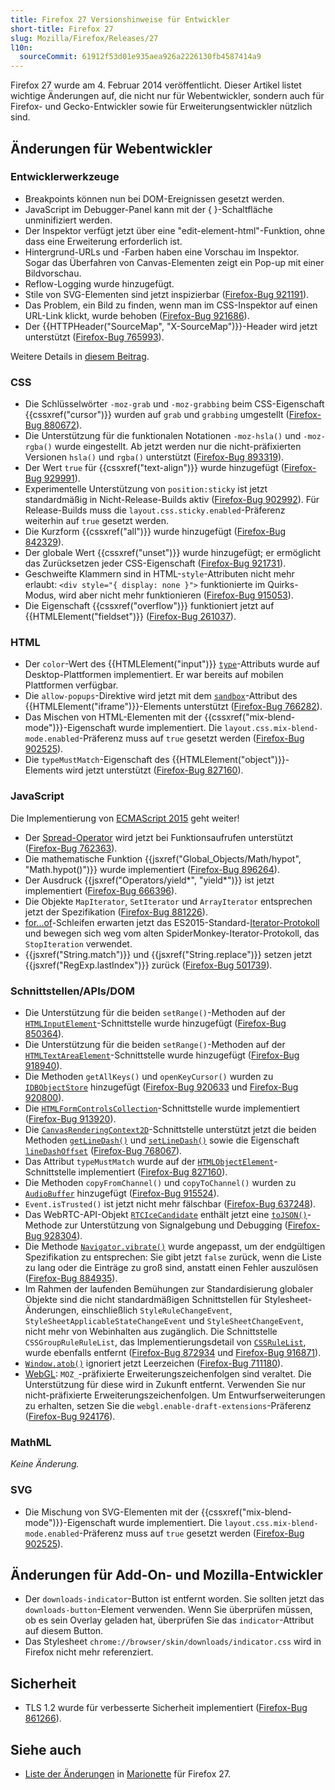 ```yaml
---
title: Firefox 27 Versionshinweise für Entwickler
short-title: Firefox 27
slug: Mozilla/Firefox/Releases/27
l10n:
  sourceCommit: 61912f53d01e935aea926a2226130fb4587414a9
---
```


Firefox 27 wurde am 4. Februar 2014 veröffentlicht. Dieser Artikel listet wichtige Änderungen auf, die nicht nur für Webentwickler, sondern auch für Firefox- und Gecko-Entwickler sowie für Erweiterungsentwickler nützlich sind.

## Änderungen für Webentwickler

### Entwicklerwerkzeuge

- Breakpoints können nun bei DOM-Ereignissen gesetzt werden.
- JavaScript im Debugger-Panel kann mit der { }-Schaltfläche unminifiziert werden.
- Der Inspektor verfügt jetzt über eine "edit-element-html"-Funktion, ohne dass eine Erweiterung erforderlich ist.
- Hintergrund-URLs und -Farben haben eine Vorschau im Inspektor. Sogar das Überfahren von Canvas-Elementen zeigt ein Pop-up mit einer Bildvorschau.
- Reflow-Logging wurde hinzugefügt.
- Stile von SVG-Elementen sind jetzt inspizierbar ([Firefox-Bug 921191](https://bugzil.la/921191)).
- Das Problem, ein Bild zu finden, wenn man im CSS-Inspektor auf einen URL-Link klickt, wurde behoben ([Firefox-Bug 921686](https://bugzil.la/921686)).
- Der {{HTTPHeader("SourceMap", "X-SourceMap")}}-Header wird jetzt unterstützt ([Firefox-Bug 765993](https://bugzil.la/765993)).

Weitere Details in [diesem Beitrag](https://hacks.mozilla.org/2013/11/firefox-developer-tools-episode-27-edit-as-html-codemirror-more/).

### CSS

- Die Schlüsselwörter `-moz-grab` und `-moz-grabbing` beim CSS-Eigenschaft {{cssxref("cursor")}} wurden auf `grab` und `grabbing` umgestellt ([Firefox-Bug 880672](https://bugzil.la/880672)).
- Die Unterstützung für die funktionalen Notationen `-moz-hsla()` und `-moz-rgba()` wurde eingestellt. Ab jetzt werden nur die nicht-präfixierten Versionen `hsla()` und `rgba()` unterstützt ([Firefox-Bug 893319](https://bugzil.la/893319)).
- Der Wert `true` für {{cssxref("text-align")}} wurde hinzugefügt ([Firefox-Bug 929991](https://bugzil.la/929991)).
- Experimentelle Unterstützung von `position:sticky` ist jetzt standardmäßig in Nicht-Release-Builds aktiv ([Firefox-Bug 902992](https://bugzil.la/902992)). Für Release-Builds muss die `layout.css.sticky.enabled`-Präferenz weiterhin auf `true` gesetzt werden.
- Die Kurzform {{cssxref("all")}} wurde hinzugefügt ([Firefox-Bug 842329](https://bugzil.la/842329)).
- Der globale Wert {{cssxref("unset")}} wurde hinzugefügt; er ermöglicht das Zurücksetzen jeder CSS-Eigenschaft ([Firefox-Bug 921731](https://bugzil.la/921731)).
- Geschweifte Klammern sind in HTML-`style`-Attributen nicht mehr erlaubt: `<div style="{ display: none }">` funktionierte im Quirks-Modus, wird aber nicht mehr funktionieren ([Firefox-Bug 915053](https://bugzil.la/915053)).
- Die Eigenschaft {{cssxref("overflow")}} funktioniert jetzt auf {{HTMLElement("fieldset")}} ([Firefox-Bug 261037](https://bugzil.la/261037)).

### HTML

- Der `color`-Wert des {{HTMLElement("input")}} [`type`](/de/docs/Web/HTML/Reference/Elements/input#type)-Attributs wurde auf Desktop-Plattformen implementiert. Er war bereits auf mobilen Plattformen verfügbar.
- Die `allow-popups`-Direktive wird jetzt mit dem [`sandbox`](/de/docs/Web/HTML/Reference/Elements/iframe#sandbox)-Attribut des {{HTMLElement("iframe")}}-Elements unterstützt ([Firefox-Bug 766282](https://bugzil.la/766282)).
- Das Mischen von HTML-Elementen mit der {{cssxref("mix-blend-mode")}}-Eigenschaft wurde implementiert. Die `layout.css.mix-blend-mode.enabled`-Präferenz muss auf `true` gesetzt werden ([Firefox-Bug 902525](https://bugzil.la/902525)).
- Die `typeMustMatch`-Eigenschaft des {{HTMLElement("object")}}-Elements wird jetzt unterstützt ([Firefox-Bug 827160](https://bugzil.la/827160)).

### JavaScript

Die Implementierung von [ECMAScript 2015](https://web.archive.org/web/20210612110055/https://developer.mozilla.org/de/docs/Archive/Web/JavaScript/New_in_JavaScript/ECMAScript_2015_support_in_Mozilla) geht weiter!

- Der [Spread-Operator](/de/docs/Web/JavaScript/Reference/Operators/Spread_syntax) wird jetzt bei Funktionsaufrufen unterstützt ([Firefox-Bug 762363](https://bugzil.la/762363)).
- Die mathematische Funktion {{jsxref("Global_Objects/Math/hypot", "Math.hypot()")}} wurde implementiert ([Firefox-Bug 896264](https://bugzil.la/896264)).
- Der Ausdruck {{jsxref("Operators/yield*", "yield*")}} ist jetzt implementiert ([Firefox-Bug 666396](https://bugzil.la/666396)).
- Die Objekte `MapIterator`, `SetIterator` und `ArrayIterator` entsprechen jetzt der Spezifikation ([Firefox-Bug 881226](https://bugzil.la/881226)).
- [for...of](/de/docs/Web/JavaScript/Reference/Statements/for...of)-Schleifen erwarten jetzt das ES2015-Standard-[Iterator-Protokoll](/de/docs/Web/JavaScript/Reference/Iteration_protocols) und bewegen sich weg vom alten SpiderMonkey-Iterator-Protokoll, das `StopIteration` verwendet.
- {{jsxref("String.match")}} und {{jsxref("String.replace")}} setzen jetzt {{jsxref("RegExp.lastIndex")}} zurück ([Firefox-Bug 501739](https://bugzil.la/501739)).

### Schnittstellen/APIs/DOM

- Die Unterstützung für die beiden `setRange()`-Methoden auf der [`HTMLInputElement`](/de/docs/Web/API/HTMLInputElement)-Schnittstelle wurde hinzugefügt ([Firefox-Bug 850364](https://bugzil.la/850364)).
- Die Unterstützung für die beiden `setRange()`-Methoden auf der [`HTMLTextAreaElement`](/de/docs/Web/API/HTMLTextAreaElement)-Schnittstelle wurde hinzugefügt ([Firefox-Bug 918940](https://bugzil.la/918940)).
- Die Methoden `getAllKeys()` und `openKeyCursor()` wurden zu [`IDBObjectStore`](/de/docs/Web/API/IDBObjectStore) hinzugefügt ([Firefox-Bug 920633](https://bugzil.la/920633) und [Firefox-Bug 920800](https://bugzil.la/920800)).
- Die [`HTMLFormControlsCollection`](/de/docs/Web/API/HTMLFormControlsCollection)-Schnittstelle wurde implementiert ([Firefox-Bug 913920](https://bugzil.la/913920)).
- Die [`CanvasRenderingContext2D`](/de/docs/Web/API/CanvasRenderingContext2D)-Schnittstelle unterstützt jetzt die beiden Methoden [`getLineDash()`](/de/docs/Web/API/CanvasRenderingContext2D/getLineDash) und [`setLineDash()`](/de/docs/Web/API/CanvasRenderingContext2D/setLineDash) sowie die Eigenschaft [`lineDashOffset`](/de/docs/Web/API/CanvasRenderingContext2D/lineDashOffset) ([Firefox-Bug 768067](https://bugzil.la/768067)).
- Das Attribut `typeMustMatch` wurde auf der [`HTMLObjectElement`](/de/docs/Web/API/HTMLObjectElement)-Schnittstelle implementiert ([Firefox-Bug 827160](https://bugzil.la/827160)).
- Die Methoden `copyFromChannel()` und `copyToChannel()` wurden zu [`AudioBuffer`](/de/docs/Web/API/AudioBuffer) hinzugefügt ([Firefox-Bug 915524](https://bugzil.la/915524)).
- `Event.isTrusted()` ist jetzt nicht mehr fälschbar ([Firefox-Bug 637248](https://bugzil.la/637248)).
- Das WebRTC-API-Objekt [`RTCIceCandidate`](/de/docs/Web/API/RTCIceCandidate) enthält jetzt eine [`toJSON()`](/de/docs/Web/API/RTCIceCandidate/toJSON)-Methode zur Unterstützung von Signalgebung und Debugging ([Firefox-Bug 928304](https://bugzil.la/928304)).
- Die Methode [`Navigator.vibrate()`](/de/docs/Web/API/Navigator/vibrate) wurde angepasst, um der endgültigen Spezifikation zu entsprechen: Sie gibt jetzt `false` zurück, wenn die Liste zu lang oder die Einträge zu groß sind, anstatt einen Fehler auszulösen ([Firefox-Bug 884935](https://bugzil.la/884935)).
- Im Rahmen der laufenden Bemühungen zur Standardisierung globaler Objekte sind die nicht standardmäßigen Schnittstellen für Stylesheet-Änderungen, einschließlich `StyleRuleChangeEvent`, `StyleSheetApplicableStateChangeEvent` und `StyleSheetChangeEvent`, nicht mehr von Webinhalten aus zugänglich. Die Schnittstelle `CSSGroupRuleRuleList`, das Implementierungsdetail von [`CSSRuleList`](/de/docs/Web/API/CSSRuleList), wurde ebenfalls entfernt ([Firefox-Bug 872934](https://bugzil.la/872934) und [Firefox-Bug 916871](https://bugzil.la/916871)).
- [`Window.atob()`](/de/docs/Web/API/Window/atob) ignoriert jetzt Leerzeichen ([Firefox-Bug 711180](https://bugzil.la/711180)).
- [WebGL](/de/docs/Web/API/WebGL_API): `MOZ_`-präfixierte Erweiterungszeichenfolgen sind veraltet. Die Unterstützung für diese wird in Zukunft entfernt. Verwenden Sie nur nicht-präfixierte Erweiterungszeichenfolgen. Um Entwurfserweiterungen zu erhalten, setzen Sie die `webgl.enable-draft-extensions`-Präferenz ([Firefox-Bug 924176](https://bugzil.la/924176)).

### MathML

_Keine Änderung._

### SVG

- Die Mischung von SVG-Elementen mit der {{cssxref("mix-blend-mode")}}-Eigenschaft wurde implementiert. Die `layout.css.mix-blend-mode.enabled`-Präferenz muss auf `true` gesetzt werden ([Firefox-Bug 902525](https://bugzil.la/902525)).

## Änderungen für Add-On- und Mozilla-Entwickler

- Der `downloads-indicator`-Button ist entfernt worden. Sie sollten jetzt das `downloads-button`-Element verwenden. Wenn Sie überprüfen müssen, ob es sein Overlay geladen hat, überprüfen Sie das `indicator`-Attribut auf diesem Button.
- Das Stylesheet `chrome://browser/skin/downloads/indicator.css` wird in Firefox nicht mehr referenziert.

## Sicherheit

- TLS 1.2 wurde für verbesserte Sicherheit implementiert ([Firefox-Bug 861266](https://bugzil.la/861266)).

## Siehe auch

- [Liste der Änderungen](https://bugzilla.mozilla.org/buglist.cgi?resolution=FIXED&component=Marionette&product=Testing&target_milestone=mozilla27) in [Marionette](https://firefox-source-docs.mozilla.org/testing/marionette/index.html) für Firefox 27.
